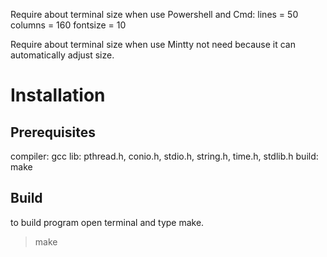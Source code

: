 Require about terminal size when use Powershell and Cmd:
    lines = 50
    columns = 160
    fontsize = 10

Require about terminal size when use Mintty not need because it can automatically adjust size.
# Installation
## Prerequisites
compiler: gcc
lib: pthread.h, conio.h, stdio.h, string.h, time.h, stdlib.h
build: make
## Build
to build program open terminal and type make.
> make